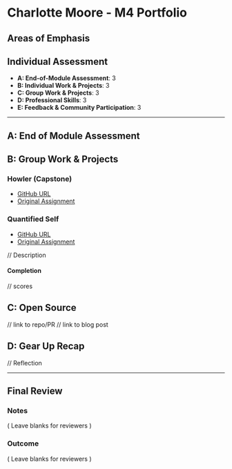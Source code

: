 # Charlotte Moore - M4 Portfolio

## Areas of Emphasis


## Individual Assessment

* **A: End-of-Module Assessment**: 3
* **B: Individual Work & Projects**: 3
* **C: Group Work & Projects**: 3
* **D: Professional Skills**: 3
* **E: Feedback & Community Participation**: 3

-----------------------

## A: End of Module Assessment


## B: Group Work & Projects

### Howler (Capstone)

* [GitHub URL]()
* [Original Assignment]()


### Quantified Self

 * [GitHub URL]()
 * [Original Assignment]()
 
// Description

#### Completion

// scores

## C: Open Source

// link to repo/PR
// link to blog post

## D: Gear Up Recap

// Reflection 

------------------

## Final Review

### Notes

( Leave blanks for reviewers )

### Outcome

( Leave blanks for reviewers )
